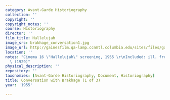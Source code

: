 ```yaml
---
category: Avant-Garde Historiography
collection: ''
copyright: ''
copyright_notes: ''
course: Historiography
director: ''
film_title: Hallelujah
image_src: brakhage_conversation1.jpg
image_url: http://gainesfilm.qa-lamp.ccnmtl.columbia.edu/sites/files/gainesfilm/images/brakhage_conversation1.jpg
location: ''
notes: "Cinema 16 \"Hallelujah\" screening, 1955 \r\nIncluded: ill. from \"Hallelujah\"\
  \ (1929)"
physical_description: ''
repository: ''
taxonomies: [Avant-Garde Historiography, Document, Historiography]
title: Conversation with Brakhage (1 of 3)
year: '1955'

---
```

